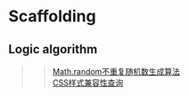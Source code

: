 Scaffolding
===
Logic algorithm
---

>> [Math.random不重复随机数生成算法](https://github.com/ben1205/Scaffolding/edit/master/Math_random.html "Math_random.html")</br>
>>[CSS样式兼容性查询](https://caniuse.com)
